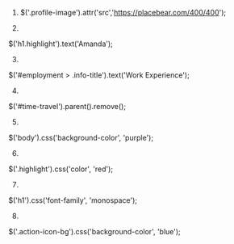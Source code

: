 <!-- tag name (eg. 'h1')
class name (eg. '.special-class')
id (eg. '#super-special-id')
descendant selectors (eg. 'header h1'). -->

1. $('.profile-image').attr('src','https://placebear.com/400/400');

2.    
$('h1.highlight').text('Amanda');

3.  
$('#employment > .info-title').text('Work Experience');

4.  
$('#time-travel').parent().remove();

5.   
$('body').css('background-color', 'purple');

6.  
$('.highlight').css('color', 'red');

7.   
$('h1').css('font-family', 'monospace');

8.  
$('.action-icon-bg').css('background-color', 'blue');
